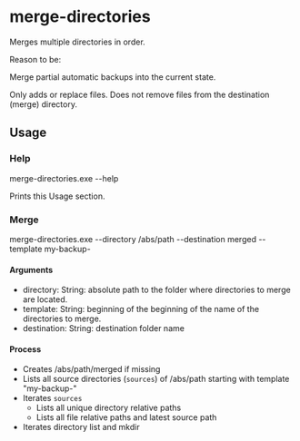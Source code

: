 # merge-directories

Merges multiple directories in order.  

Reason to be: 

Merge partial automatic backups into the current state.  

Only adds or replace files. 
Does not remove files from the destination (merge) directory.

## Usage

### Help

merge-directories.exe --help

Prints this Usage section.

### Merge

merge-directories.exe --directory /abs/path --destination merged --template my-backup-

#### Arguments

- directory: String: absolute path to the folder where directories to merge are located.
- template: String: beginning of the beginning of the name of the directories to merge.
- destination: String: destination folder name

#### Process

- Creates /abs/path/merged if missing
- Lists all source directories (`sources`) of /abs/path starting with template "my-backup-"
- Iterates `sources`
    - Lists all unique directory relative paths
    - Lists all file relative paths and latest source path
- Iterates directory list and mkdir
